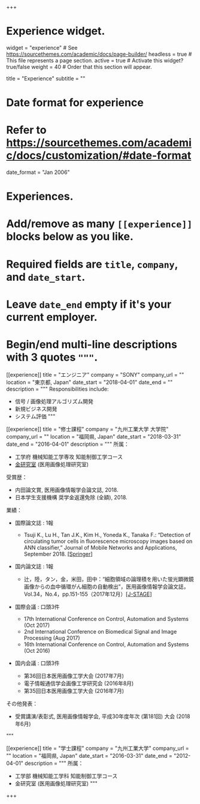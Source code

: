 +++
# Experience widget.
widget = "experience"  # See https://sourcethemes.com/academic/docs/page-builder/
headless = true  # This file represents a page section.
active = true  # Activate this widget? true/false
weight = 40  # Order that this section will appear.

title = "Experience"
subtitle = ""

# Date format for experience
#   Refer to https://sourcethemes.com/academic/docs/customization/#date-format
date_format = "Jan 2006"

# Experiences.
#   Add/remove as many `[[experience]]` blocks below as you like.
#   Required fields are `title`, `company`, and `date_start`.
#   Leave `date_end` empty if it's your current employer.
#   Begin/end multi-line descriptions with 3 quotes `"""`.
[[experience]]
  title = "エンジニア"
  company = "SONY"
  company_url = ""
  location = "東京都, Japan"
  date_start = "2018-04-01"
  date_end = ""
  description = """
  Responsibilities include:

  * 信号 / 画像処理アルゴリズム開発
  * 新規ビジネス開発
  * システム評価
  """

[[experience]]
  title = "修士課程"
  company = "九州工業大学 大学院"
  company_url = ""
  location = "福岡県, Japan"
  date_start = "2018-03-31"
  date_end = "2016-04-01"
  description = """
  所属：

  * 工学府 機械知能工学専攻 知能制御工学コース
  * [金研究室](http://lab.cntl.kyutech.ac.jp/~kimlab/index.html) (医用画像処理研究室)

  受賞歴：

  * 内田論文賞, 医用画像情報学会論文誌, 2018.
  * 日本学生支援機構 奨学金返還免除 (全額), 2018.

  業績：

  * 国際論文誌 : 1報

    * Tsuji K., Lu H., Tan J.K., Kim H., Yoneda K., Tanaka F.: “Detection of circulating tumor cells in fluorescence microscopy images based on ANN classifier,” Journal of Mobile Networks and Applications, September 2018. [[Springer]](https://link.springer.com/article/10.1007/s11036-018-1121-0)

  * 国内論文誌 : 1報

    * 辻，陸，タン，金，米田，田中：“細胞領域の論理積を用いた蛍光顕微鏡画像からの血中循環がん細胞の自動検出”，医用画像情報学会論文誌，Vol.34，No.4，pp.151-155（2017年12月）[[J-STAGE]](https://www.jstage.jst.go.jp/article/mii/34/4/34_151/_article/-char/ja)

  * 国際会議 : 口頭3件

    * 17th International Conference on Control, Automation and Systems (Oct 2017)
    * 2nd International Conference on Biomedical Signal and Image Processing (Aug 2017)
    * 16th International Conference on Control, Automation and Systems (Oct 2016)

  * 国内会議 : 口頭3件

    * 第36回日本医用画像工学大会 (2017年7月)
    * 電子情報通信学会画像工学研究会 (2016年8月)
    * 第35回日本医用画像工学大会 (2016年7月)

その他発表：

 * 受賞講演/表彰式, 医用画像情報学会, 平成30年度年次 (第181回) 大会 (2018年6月)

  """

[[experience]]
  title = "学士課程"
  company = "九州工業大学"
  company_url = ""
  location = "福岡県, Japan"
  date_start = "2016-03-31"
  date_end = "2012-04-01"
  description = """
  所属：

  * 工学部 機械知能工学科 知能制御工学コース
  * 金研究室 (医用画像処理研究室)
  """

+++
